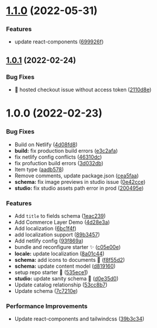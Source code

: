 # [1.1.0](https://github.com/commercelayer/sanity-template-commercelayer/compare/v1.0.1...v1.1.0) (2022-05-31)


### Features

* update react-components ([699926f](https://github.com/commercelayer/sanity-template-commercelayer/commit/699926ff78c24fb8d50b36bebc720318a3124053))

## [1.0.1](https://github.com/commercelayer/sanity-template-commercelayer/compare/v1.0.0...v1.0.1) (2022-02-24)


### Bug Fixes

* 🐛 hosted checkout issue without access token ([2110d8e](https://github.com/commercelayer/sanity-template-commercelayer/commit/2110d8e6a351ec5e3c6a0894fe337da0edd78a30))

# 1.0.0 (2022-02-23)


### Bug Fixes

* Build on Netlify ([4d08fd8](https://github.com/commercelayer/sanity-template-commercelayer/commit/4d08fd8c7ed0d062bb8953aa3ec2c35826f6b520))
* **build:** fix production build errors ([e3c2afa](https://github.com/commercelayer/sanity-template-commercelayer/commit/e3c2afa33f20c829b99dff01d25577a3ba785417))
* fix netlify config conflicts ([46310dc](https://github.com/commercelayer/sanity-template-commercelayer/commit/46310dcdc2ba5574409bf6f33935049741b3da4d))
* fix profuction build errors ([3d032db](https://github.com/commercelayer/sanity-template-commercelayer/commit/3d032db2ae6f35f4ea8a14f36968c4c013891aba))
* Item type ([aadb578](https://github.com/commercelayer/sanity-template-commercelayer/commit/aadb578dc9b59f41c7c17d1521853efe138b7f4b))
* Remove comments, update package.json ([cea5faa](https://github.com/commercelayer/sanity-template-commercelayer/commit/cea5faa737f722888961e518e161c526c72e8c3e))
* **schema:** fix image previews in studio issue ([0e42cce](https://github.com/commercelayer/sanity-template-commercelayer/commit/0e42cce9c142997d5e9b1358aaeb942c89c84cec))
* **studio:** fix studio assets path error in prod ([200495e](https://github.com/commercelayer/sanity-template-commercelayer/commit/200495ec23a7607c06c82fc2dee5a2d208db4b1b))


### Features

* Add `title` to fields schema ([1eac239](https://github.com/commercelayer/sanity-template-commercelayer/commit/1eac239545d37e12aaf5299e680021cf84fc74b4))
* Add Commerce Layer Demo ([4d28e3a](https://github.com/commercelayer/sanity-template-commercelayer/commit/4d28e3a77502bc3db118fff0da40e154a7acc530))
* Add localization ([6bc1f4f](https://github.com/commercelayer/sanity-template-commercelayer/commit/6bc1f4f6931a0a1214cc23055b325408daeb5270))
* add localization support ([89b3457](https://github.com/commercelayer/sanity-template-commercelayer/commit/89b3457fd389e1ecbf1af0df706a2ff91c8f6764))
* Add netlify config ([93f869a](https://github.com/commercelayer/sanity-template-commercelayer/commit/93f869a77c37d687d6426a86d138258d68a2bcb2))
* bundle and reconfigure starter :sparkles: ([c05e00e](https://github.com/commercelayer/sanity-template-commercelayer/commit/c05e00e1a838586cff89b7f790b56564fc45c5fd))
* **locale:** update localization ([8a01c44](https://github.com/commercelayer/sanity-template-commercelayer/commit/8a01c44a0d6e8f2e584f6b46ec86ec5435881301))
* **schema:** add icons to documents :unicorn: ([f8f55d2](https://github.com/commercelayer/sanity-template-commercelayer/commit/f8f55d209898551c70deb5fd1f48b645310fc4ca))
* **schema:** update content model ([d819160](https://github.com/commercelayer/sanity-template-commercelayer/commit/d8191609aae96ce64ce4973b9bdf0823b6c9858c))
* setup repo starter :unicorn: ([535ece1](https://github.com/commercelayer/sanity-template-commercelayer/commit/535ece1b98adb0f16d1e3a8795e1e22d16289690))
* **studio:** update sanity schema :unicorn: ([d0e35d0](https://github.com/commercelayer/sanity-template-commercelayer/commit/d0e35d02b346ac16fd326a35921883fb9c4976e7))
* Update catalog relationship ([53cc8b7](https://github.com/commercelayer/sanity-template-commercelayer/commit/53cc8b7928dde0f8151cc8d9516e1f99b8f3dd2a))
* Update schema ([7c7210e](https://github.com/commercelayer/sanity-template-commercelayer/commit/7c7210e4320a2569f7c91d9162ee3538e8cdb56b))


### Performance Improvements

* Update react-components and tailwindcss ([39b3c34](https://github.com/commercelayer/sanity-template-commercelayer/commit/39b3c34012a547f59699dab05d2bd913cd200f16))
